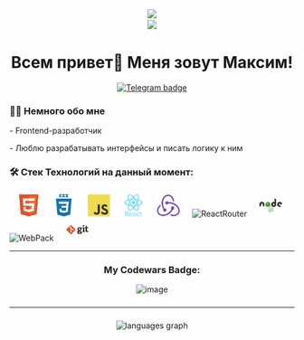 <div id="header" align="center">
  <img src="https://c.tenor.com/DBqjevyA2o4AAAAd/bongo-cat-codes.gif" width="350"/>
</div>
<div id="about" align="center">
  <img src="https://i.pinimg.com/originals/8b/35/fe/8b35fef55fba1a201c9c7a11d3ec3d64.gif" width="600"/>
</div>


<h1 align="center" border='none'>Всем привет👋 Меня зовут Максим!</h1>


  <div id="badge" align="center">
    <a href="https://t.me/Falor">
      <img src="https://img.shields.io/badge/Telegram-blue?logo=telegram&logoColor=white&style=for-the-badge" alt="Telegram badge">
    </a>
  </div>

###
<h3 align="left">👩‍💻  Немного обо мне</h3>
<p>- Frontend-разработчик</p>
<p>- Люблю разрабатывать интерфейсы и писать логику к ним</p>



###

<h3 align="left">🛠 Стек Технологий на данный момент:</h3>

###
<div>  
  <img width="10" />
  <img src="https://github.com/devicons/devicon/blob/master/icons/html5/html5-original.svg" title="HTML5" alt="HTML" width="40" height="40"/>&nbsp;
    <img width="10" />
  <img src="https://github.com/devicons/devicon/blob/master/icons/css3/css3-plain-wordmark.svg"  title="CSS3" alt="CSS" width="40" height="40"/>&nbsp;
    <img width="10" />
  <img src="https://github.com/devicons/devicon/blob/master/icons/javascript/javascript-original.svg" title="JavaScript" alt="JavaScript" width="40" height="40"/>&nbsp;
    <img width="10" />
  <img src="https://github.com/devicons/devicon/blob/master/icons/react/react-original-wordmark.svg" title="React" alt="React" width="40" height="40"/>&nbsp;
    <img width="10" />
  <img src="https://github.com/devicons/devicon/blob/master/icons/redux/redux-original.svg" title="Redux" alt="Redux " width="40" height="40"/>&nbsp;
    <img width="10" />
  <img src="https://cdn.jsdelivr.net/gh/devicons/devicon@latest/icons/reactrouter/reactrouter-original.svg" title="ReactRouter" alt="ReactRouter " width="40" height="40"/>&nbsp;
    <img width="10" />
  <img src="https://github.com/devicons/devicon/blob/master/icons/nodejs/nodejs-original-wordmark.svg" title="NodeJS" alt="NodeJS" width="40" height="40"/>&nbsp;
    <img width="10" />
  <img src="https://cdn.jsdelivr.net/gh/devicons/devicon@latest/icons/webpack/webpack-original.svg" title="WebPack" alt="WebPack" width="40" height="40" />&nbsp;
    <img width="10" />
  <img src="https://github.com/devicons/devicon/blob/master/icons/git/git-original-wordmark.svg" title="Git" **alt="Git" width="40" height="40"/>&nbsp;
    <img width="10" />
</div>



---------

<div align="center">
  <h3>My Codewars Badge:</h3>

  ![image](https://www.codewars.com/users/Falor/badges/large)
###
  ----
  ###
  <img src="https://github-readme-stats.vercel.app/api/top-langs?username=falor89&locale=en&hide_title=false&layout=compact&card_width=320&langs_count=5&theme=dracula&hide_border=false&order=2" height="150" alt="languages graph"  />
</div>
